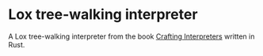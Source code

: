 # Lox tree-walking interpreter

A Lox tree-walking interpreter from the book [Crafting Interpreters](https://craftinginterpreters.com)
written in Rust.
